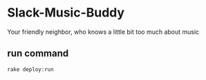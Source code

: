 # Slack-Music-Buddy
Your friendly neighbor, who knows a little bit too much about music

## run command
  `rake deploy:run`